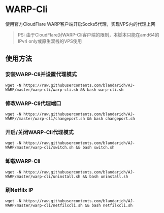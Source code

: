 # WARP-Cli

使用官方CloudFlare WARP客户端开启Socks5代理，实现VPS内的代理上网

> PS: 由于CloudFlare对WARP-Cli客户端的限制，本脚本只能在amd64的IPv4 only或原生双栈的VPS使用

## 使用方法

### 安装WARP-Cli并设置代理模式

```shell
wget -N https://raw.githubusercontents.com/blandarich/AJ-WARP/master/warp-cli/warp-cli.sh && bash warp-cli.sh
```

### 修改WARP-Cli代理端口

```shell
wget -N https://raw.githubusercontents.com/blandarich/AJ-WARP//master/warp-cli/changeport.sh && bash changeport.sh
```

### 开启/关闭WARP-Cli代理模式

```shell
wget -N https://raw.githubusercontents.com/blandarich/AJ-WARP/master/warp-cli/switch.sh && bash switch.sh
```


### 卸载WARP-Cli

```shell
wget -N https://raw.githubusercontents.com/blandarich/AJ-WARP/master/warp-cli/uninstall.sh && bash uninstall.sh
```

### 刷Netfilx IP

```shell
wget -N https://raw.githubusercontents.com/blandarich/AJ-WARP/master/warp-cli/netfilxcli.sh && bash netfilxcli.sh
```
